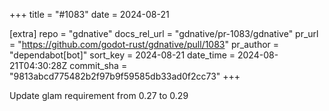 +++
title = "#1083"
date = 2024-08-21

[extra]
repo = "gdnative"
docs_rel_url = "gdnative/pr-1083/gdnative"
pr_url = "https://github.com/godot-rust/gdnative/pull/1083"
pr_author = "dependabot[bot]"
sort_key = 2024-08-21
date_time = 2024-08-21T04:30:28Z
commit_sha = "9813abcd775482b2f97b9f59585db33ad0f2cc73"
+++

Update glam requirement from 0.27 to 0.29
